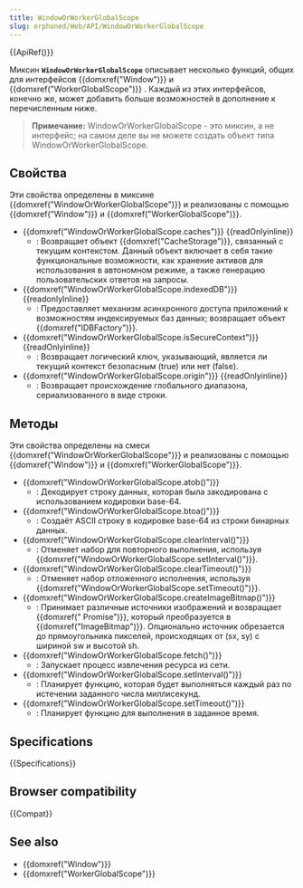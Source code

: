 ```yaml
---
title: WindowOrWorkerGlobalScope
slug: orphaned/Web/API/WindowOrWorkerGlobalScope
---
```


{{ApiRef()}}

Миксин **`WindowOrWorkerGlobalScope`** описывает несколько функций, общих для интерфейсов {{domxref("Window")}} и {{domxref("WorkerGlobalScope")}} . Каждый из этих интерфейсов, конечно же, может добавить больше возможностей в дополнение к перечисленным ниже.

> **Примечание:** WindowOrWorkerGlobalScope - это миксин, а не интерфейс; на самом деле вы не можете создать объект типа WindowOrWorkerGlobalScope.

## Свойства

Эти свойства определены в миксине {{domxref("WindowOrWorkerGlobalScope")}} и реализованы с помощью {{domxref("Window")}} и {{domxref("WorkerGlobalScope")}}.

- {{domxref("WindowOrWorkerGlobalScope.caches")}} {{readOnlyinline}}
  - : Возвращает объект {{domxref("CacheStorage")}}, связанный с текущим контекстом. Данный объект включает в себя такие функциональные возможности, как хранение активов для использования в автономном режиме, а также генерацию пользовательских ответов на запросы.
- {{domxref("WindowOrWorkerGlobalScope.indexedDB")}} {{readonlyInline}}
  - : Предоставляет механизм асинхронного доступа приложений к возможностям индексируемых баз данных; возвращает объект {{domxref("IDBFactory")}}.
- {{domxref("WindowOrWorkerGlobalScope.isSecureContext")}} {{readOnlyinline}}
  - : Возвращает логический ключ, указывающий, является ли текущий контекст безопасным (true) или нет (false).
- {{domxref("WindowOrWorkerGlobalScope.origin")}} {{readOnlyinline}}
  - : Возвращает происхождение глобального диапазона, сериализованного в виде строки.

## Методы

Эти свойства определены на смеси {{domxref("WindowOrWorkerGlobalScope")}} и реализованы с помощью {{domxref("Window")}} и {{domxref("WorkerGlobalScope")}}.

- {{domxref("WindowOrWorkerGlobalScope.atob()")}}
  - : Декодирует строку данных, которая была закодирована с использованием кодировки base-64.
- {{domxref("WindowOrWorkerGlobalScope.btoa()")}}
  - : Создаёт ASCII строку в кодировке base-64 из строки бинарных данных.
- {{domxref("WindowOrWorkerGlobalScope.clearInterval()")}}
  - : Отменяет набор для повторного выполнения, используя {{domxref("WindowOrWorkerGlobalScope.setInterval()")}}.
- {{domxref("WindowOrWorkerGlobalScope.clearTimeout()")}}
  - : Отменяет набор отложенного исполнения, используя {{domxref("WindowOrWorkerGlobalScope.setTimeout()")}}.
- {{domxref("WindowOrWorkerGlobalScope.createImageBitmap()")}}
  - : Принимает различные источники изображений и возвращает {{domxref(" Promise")}}, который преобразуется в {{domxref("ImageBitmap")}}. Опционально источник обрезается до прямоугольника пикселей, происходящих от (sx, sy) с шириной sw и высотой sh.
- {{domxref("WindowOrWorkerGlobalScope.fetch()")}}
  - : Запускает процесс извлечения ресурса из сети.
- {{domxref("WindowOrWorkerGlobalScope.setInterval()")}}
  - : Планирует функцию, которая будет выполняться каждый раз по истечении заданного числа миллисекунд.
- {{domxref("WindowOrWorkerGlobalScope.setTimeout()")}}
  - : Планирует функцию для выполнения в заданное время.

## Specifications

{{Specifications}}

## Browser compatibility

{{Compat}}

## See also

- {{domxref("Window")}}
- {{domxref("WorkerGlobalScope")}}
